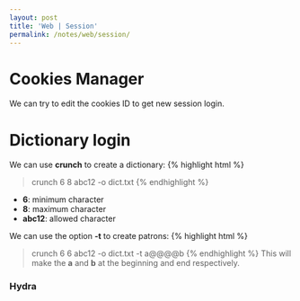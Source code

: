 ```yaml
---
layout: post
title: 'Web | Session'
permalink: /notes/web/session/
---
```


# Cookies Manager
We can try to edit the cookies ID to get new session login.

# Dictionary login
We can use **crunch** to create a dictionary:
{% highlight html %}
> crunch 6 8 abc12 -o dict.txt
{% endhighlight %}
- **6**: minimum character
- **8**: maximum character
- **abc12**: allowed character

We can use the option **-t** to create patrons:
{% highlight html %}
> crunch 6 6 abc12 -o dict.txt -t a@@@@b
{% endhighlight %}
This will make the **a** and **b** at the beginning and end respectively.

### Hydra

